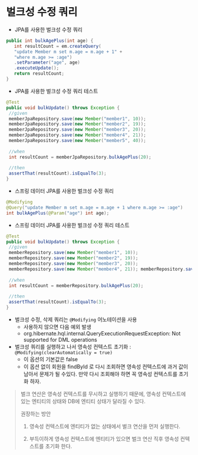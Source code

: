 # 벌크성 수정 쿼리

- JPA를 사용한 벌크성 수정 쿼리

```java
public int bulkAgePlus(int age) {
   int resultCount = em.createQuery(
   "update Member m set m.age = m.age + 1" +
   "where m.age >= :age")
   .setParameter("age", age)
   .executeUpdate();
   return resultCount;
}
```

- JPA를 사용한 벌크성 수정 쿼리 테스트

```java
@Test
public void bulkUpdate() throws Exception {
 //given
 memberJpaRepository.save(new Member("member1", 10));
 memberJpaRepository.save(new Member("member2", 19));
 memberJpaRepository.save(new Member("member3", 20));
 memberJpaRepository.save(new Member("member4", 21));
 memberJpaRepository.save(new Member("member5", 40));
 
 //when
 int resultCount = memberJpaRepository.bulkAgePlus(20);
 
 //then
 assertThat(resultCount).isEqualTo(3);
}
```

- 스프링 데이터 JPA를 사용한 벌크성 수정 쿼리

```java
@Modifying
@Query("update Member m set m.age = m.age + 1 where m.age >= :age")
int bulkAgePlus(@Param("age") int age);
```

- 스프링 데이터 JPA를 사용한 벌크성 수정 쿼리 테스트

```java
@Test
public void bulkUpdate() throws Exception {
 //given
 memberRepository.save(new Member("member1", 10));
 memberRepository.save(new Member("member2", 19));
 memberRepository.save(new Member("member3", 20));
 memberRepository.save(new Member("member4", 21)); memberRepository.save(new Member("member5", 40));
 
 //when
 int resultCount = memberRepository.bulkAgePlus(20);
 
 //then
 assertThat(resultCount).isEqualTo(3);
}
```

- 벌크성 수정, 삭제 쿼리는 `@Modifying` 어노테이션을 사용
  - 사용하지 않으면 다음 예외 발생
  - org.hibernate.hql.internal.QueryExecutionRequestException: Not supported for DML operations
- 벌크성 쿼리를 실행하고 나서 영속성 컨텍스트 초기화 : `@Modifying(clearAutomatically = true)` 
  - 이 옵션의 기본값은 false
  - 이 옵션 없이 회원을 findById 로 다시 조회하면 영속성 컨텍스트에 과거 값이 남아서 문제가 될 수있다. 만약 다시 조회해야 하면 꼭 영속성 컨텍스트를 초기화 하자.

> 벌크 연산은 영속성 컨텍스트를 무시하고 실행하기 때문에, 영속성 컨텍스트에 있는 엔티티의 상태와 DB에 엔티티 상태가 달라질 수 있다.
>
> 권장하는 방안
> 
> 1. 영속성 컨텍스트에 엔티티가 없는 상태에서 벌크 연산을 먼저 실행한다.
> 
> 2. 부득이하게 영속성 컨텍스트에 엔티티가 있으면 벌크 연산 직후 영속성 컨텍스트를 초기화 한다.
